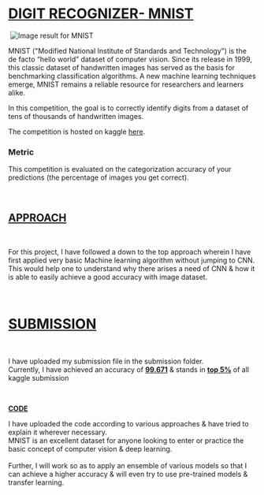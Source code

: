 <h1><span style="text-decoration: underline;"><strong>DIGIT RECOGNIZER- MNIST</strong></span></h1>
<p>&nbsp;<img src="http://i.ytimg.com/vi/0QI3xgXuB-Q/hqdefault.jpg" alt="Image result for MNIST" /></p>
<p>MNIST ("Modified National Institute of Standards and Technology") is the de facto &ldquo;hello world&rdquo; dataset of computer vision. Since its release in 1999, this classic dataset of handwritten images has served as the basis for benchmarking classification algorithms. A new machine learning techniques emerge, MNIST remains a reliable resource for researchers and learners alike.</p>
<p>In this competition, the goal is to correctly identify digits from a dataset of tens of thousands of handwritten images.</p>
<p>The competition is hosted on kaggle <a title="MNIST" href="https://www.kaggle.com/c/digit-recognizer" target="_blank" rel="noopener">here</a>.</p>
<h3>Metric</h3>
<p>This competition is evaluated on the categorization accuracy of your predictions (the percentage of images you get correct).</p>
<p>&nbsp;</p>
<h2><span style="text-decoration: underline;"><strong>APPROACH</strong></span></h2>
<p>&nbsp;</p>
<p>For this project, I have followed a down to the top approach wherein I have first applied very basic Machine learning algorithm without jumping to CNN. This would help one to understand why there arises a need of CNN &amp; how it is able to easily achieve a good accuracy with image dataset.</p>
<p>&nbsp;</p>
<h1><span style="text-decoration: underline;"><strong>SUBMISSION</strong></span></h1>
<p>&nbsp;</p>
<p>I have uploaded my submission file in the submission folder.&nbsp;<br />Currently, I have achieved an accuracy of <span style="text-decoration: underline;"><strong>99.671</strong></span> &amp; stands in <span style="text-decoration: underline;"><strong>top 5%</strong></span> of all kaggle submission</p>
<p>&nbsp;</p>
<p><span style="text-decoration: underline;"><strong>CODE</strong></span></p>
<p>I have uploaded the code according to various approaches &amp; have tried to explain it wherever necessary.&nbsp;<br />MNIST is an excellent dataset for anyone looking to enter or practice the basic concept of computer vision &amp; deep learning.&nbsp;<br /><br />Further, I will work so as to apply an ensemble of various models so that I can achieve a higher accuracy &amp; will even try to use pre-trained models &amp; transfer learning.</p>
